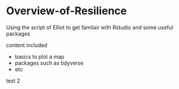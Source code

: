 # Overview-of-Resilience
Using the script of Elliot to get familair with Rstudio and some useful packages

content included
- basics to plot a map
- packages such as tidyverse
- etc

test 2
